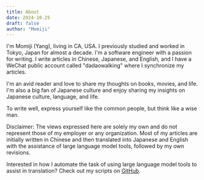 ```yaml
---
title: About
date: 2024-10-25
draft: false
author: "Momiji"
---
```


I'm Momiji (Yang), living in CA, USA. I previously studied and worked in Tokyo, Japan for almost a decade. I'm a software engineer with a passion for writing. I write articles in Chinese, Japanese, and English, and I have a WeChat public account called "dadaowalking" where I synchronize my articles.

I'm an avid reader and love to share my thoughts on books, movies, and life. I'm also a big fan of Japanese culture and enjoy sharing my insights on Japanese culture, language, and life.

To write well, express yourself like the common people, but think like a wise man.

Disclaimer: The views expressed here are solely my own and do not represent those of my employer or any organization. Most of my articles are initially written in Chinese and then translated into Japanese and English with the assistance of large language model tools, followed by my own revisions. 

Interested in how I automate the task of using large language model tools to assist in translation? Check out my scripts on [GitHub](https://github.com/hellomomiji/hellomomiji.github.io/tree/main/scripts).
